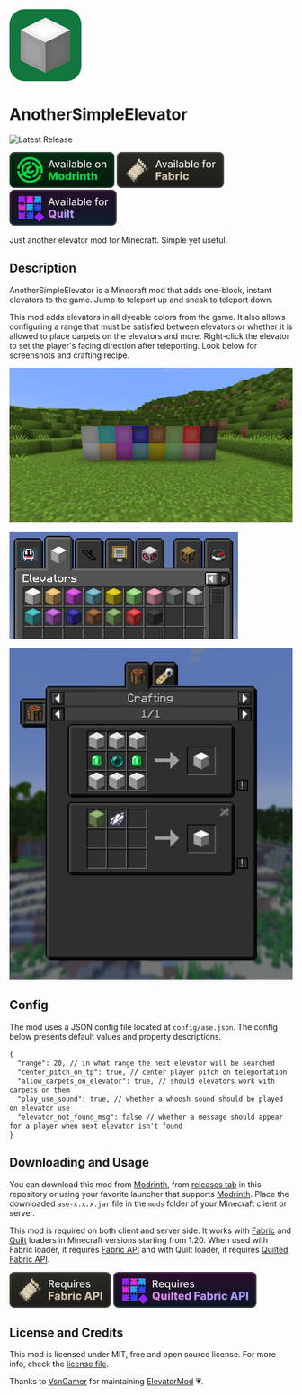 <img src="./assets/icon.png" height="128px" alt="AnotherSimpleElevator logo" />

# AnotherSimpleElevator

![Latest Release](https://img.shields.io/github/v/release/krystejj/anothersimpleelevator?include_prereleases&display_name=release&label=Latest%20Release)

[<img src="./assets/available-on-modrinth.png" alt="Available on Modrinth" />](https://modrinth.com/mod/ase)
[<img src="./assets/available-for-fabric.png" alt="Available for Fabric" />](https://fabricmc.net/)
[<img src="./assets/available-for-quilt.png" alt="Available for Quilt" />](https://quiltmc.org/)

Just another elevator mod for Minecraft. Simple yet useful.

## Description

AnotherSimpleElevator is a Minecraft mod that adds one-block, instant elevators to the game. Jump to teleport up and
sneak to teleport down.

This mod adds elevators in all dyeable colors from the game. It also allows configuring a range that must be satisfied
between elevators or whether it is allowed to place carpets on the elevators and more. Right-click the elevator to set
the
player's facing direction after teleporting. Look below for screenshots and crafting recipe.

![Blocks](./assets/blocks.png)

![Items](./assets/items.png)

![Crafting](./assets/crafting.png)

## Config

The mod uses a JSON config file located at `config/ase.json`. The config below presents default values and property
descriptions.

```jsonc
{
  "range": 20, // in what range the next elevator will be searched
  "center_pitch_on_tp": true, // center player pitch on teleportation
  "allow_carpets_on_elevator": true, // should elevators work with carpets on them
  "play_use_sound": true, // whether a whoosh sound should be played on elevator use
  "elevator_not_found_msg": false // whether a message should appear for a player when next elevator isn't found
}
```

## Downloading and Usage

You can download this mod from [Modrinth](https://modrinth.com/mod/ase),
from [releases tab](https://github.com/krystejj/anothersimpleelevator/releases) in this repository or using your
favorite launcher that supports [Modrinth](https://modrinth.com/). Place the downloaded `ase-x.x.x.jar` file in
the `mods` folder of your Minecraft client or server.

This mod is required on both client and server side. It works with [Fabric](https://fabricmc.net/)
and [Quilt](https://quiltmc.org/) loaders in Minecraft versions
starting from 1.20. When used with Fabric loader, it requires [Fabric API](https://modrinth.com/mod/fabric-api/) and
with Quilt loader, it requires [Quilted Fabric API](https://modrinth.com/mod/qsl).

[<img src="./assets/requires-fabric-api.png" alt="Requires Fabric API" />](https://modrinth.com/mod/fabric-api/)
[<img src="./assets/requires-quilted-fabric-api.png" alt="Requires Quilted Fabric API" />](https://modrinth.com/mod/qsl)

## License and Credits

This mod is licensed under MIT, free and open source license. For more info, check the [license file](./LICENSE.md).

Thanks to [VsnGamer](https://github.com/VsnGamer) for maintaining [ElevatorMod](https://modrinth.com/mod/elevatormod)
💗.
